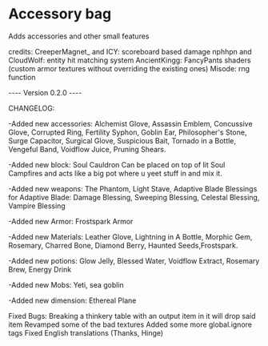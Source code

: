 # Accessory bag
 Adds accessories and other small features

credits:
CreeperMagnet_ and ICY: scoreboard based damage
nphhpn and CloudWolf: entity hit matching system
AncientKingg: FancyPants shaders (custom armor textures without overriding the existing ones)
Misode: rng function




---- Version 0.2.0 ----


CHANGELOG:

-Added new accessories:
Alchemist Glove, Assassin Emblem, Concussive Glove, Corrupted Ring, Fertility Syphon, Goblin Ear, Philosopher's Stone, Surge Capacitor, Surgical Glove, Suspicious Bait, Tornado in a Bottle, Vengeful Band, Voidflow Juice, Pruning Shears.

-Added new block: Soul Cauldron
Can be placed on top of lit Soul Campfires and acts like a big pot where u yeet stuff in and mix it.

-Added new weapons:
The Phantom, Light Stave, Adaptive Blade
Blessings for Adaptive Blade: Damage Blessing, Sweeping Blessing, Celestal Blessing, Vampire Blessing

-Added new Armor: Frostspark Armor

-Added new Materials: Leather Glove, Lightning in A Bottle, Morphic Gem, Rosemary, Charred Bone, Diamond Berry, Haunted Seeds,Frostspark.

-Added new potions: Glow Jelly, Blessed Water, Voidflow Extract, Rosemary Brew, Energy Drink

-Added new Mobs: Yeti, sea goblin

-Added new dimension: Ethereal Plane

Fixed Bugs:
Breaking a thinkery table with an output item in it will drop said item
Revamped some of the bad textures
Added some more global.ignore tags
Fixed English translations (Thanks, Hinge)